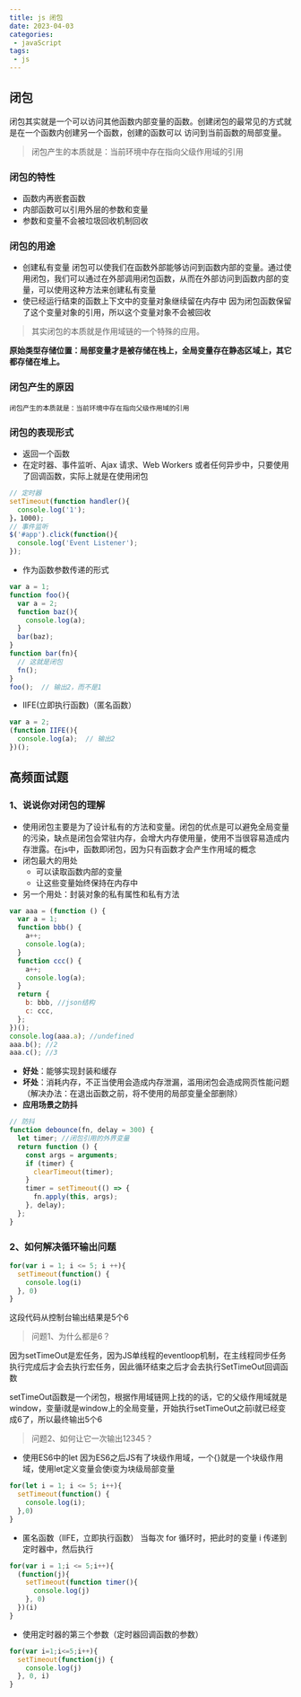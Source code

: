 ```yaml
---
title: js 闭包
date: 2023-04-03
categories:
 - javaScript
tags:
 - js
---
```


## 闭包

闭包其实就是一个可以访问其他函数内部变量的函数。创建闭包的最常见的方式就是在一个函数内创建另一个函数，创建的函数可以 访问到当前函数的局部变量。
> 闭包产生的本质就是：当前环境中存在指向父级作用域的引用
### 闭包的特性
* 函数内再嵌套函数
* 内部函数可以引用外层的参数和变量
* 参数和变量不会被垃圾回收机制回收
### 闭包的用途
* 创建私有变量
    闭包可以使我们在函数外部能够访问到函数内部的变量。通过使用闭包，我们可以通过在外部调用闭包函数，从而在外部访问到函数内部的变量，可以使用这种方法来创建私有变量
* 使已经运行结束的函数上下文中的变量对象继续留在内存中
    因为闭包函数保留了这个变量对象的引用，所以这个变量对象不会被回收
> 其实闭包的本质就是作用域链的一个特殊的应用。

**原始类型存储位置：局部变量才是被存储在栈上，全局变量存在静态区域上，其它都存储在堆上。**

### 闭包产生的原因
`闭包产生的本质就是：当前环境中存在指向父级作用域的引用`
### 闭包的表现形式
* 返回一个函数
* 在定时器、事件监听、Ajax 请求、Web Workers 或者任何异步中，只要使用了回调函数，实际上就是在使用闭包
``` javaScript
// 定时器
setTimeout(function handler(){
  console.log('1');
}，1000);
// 事件监听
$('#app').click(function(){
  console.log('Event Listener');
});
```
* 作为函数参数传递的形式
``` javaScript
var a = 1;
function foo(){
  var a = 2;
  function baz(){
    console.log(a);
  }
  bar(baz);
}
function bar(fn){
  // 这就是闭包
  fn();
}
foo();  // 输出2，而不是1
```
* IIFE(立即执行函数)（匿名函数）
``` javaScript
var a = 2;
(function IIFE(){
  console.log(a);  // 输出2
})();
```

## 高频面试题
### 1、说说你对闭包的理解
* 使用闭包主要是为了设计私有的方法和变量。闭包的优点是可以避免全局变量的污染，缺点是闭包会常驻内存，会增大内存使用量，使用不当很容易造成内存泄露。在js中，函数即闭包，因为只有函数才会产生作用域的概念
* 闭包最大的用处
    * 可以读取函数内部的变量
    * 让这些变量始终保持在内存中
* 另一个用处：封装对象的私有属性和私有方法
```javaScript
var aaa = (function () {
  var a = 1;
  function bbb() {
    a++;
    console.log(a);
  }
  function ccc() {
    a++;
    console.log(a);
  }
  return {
    b: bbb, //json结构
    c: ccc,
  };
})();
console.log(aaa.a); //undefined
aaa.b(); //2
aaa.c(); //3
```
* **好处**：能够实现封装和缓存
* **坏处**：消耗内存，不正当使用会造成内存泄漏，滥用闭包会造成网页性能问题（解决办法：在退出函数之前，将不使用的局部变量全部删除）
* **应用场景之防抖**
```javaScript
// 防抖
function debounce(fn, delay = 300) {
  let timer; //闭包引用的外界变量
  return function () {
    const args = arguments;
    if (timer) {
      clearTimeout(timer);
    }
    timer = setTimeout(() => {
      fn.apply(this, args);
    }, delay);
  };
}
```
### 2、如何解决循环输出问题
``` javaScript
for(var i = 1; i <= 5; i ++){
  setTimeout(function() {
    console.log(i)
  }, 0)
}
```
这段代码从控制台输出结果是5个6

> 问题1、为什么都是6？

因为setTimeOut是宏任务，因为JS单线程的eventloop机制，在主线程同步任务执行完成后才会去执行宏任务，因此循环结束之后才会去执行SetTimeOut回调函数

setTimeOut函数是一个闭包，根据作用域链网上找的的话，它的父级作用域就是window，变量i就是window上的全局变量，开始执行setTimeOut之前i就已经变成6了，所以最终输出5个6

> 问题2、如何让它一次输出12345？

* 使用ES6中的let
    因为ES6之后JS有了块级作用域，一个{}就是一个块级作用域，使用let定义变量会使i变为块级局部变量
```javaScript
for(let i = 1; i <= 5; i++){
  setTimeout(function() {
    console.log(i);
  },0)
}
```
* 匿名函数（IIFE，立即执行函数）
    当每次 for 循环时，把此时的变量 i 传递到定时器中，然后执行
```javaScript
for(var i = 1;i <= 5;i++){
  (function(j){
    setTimeout(function timer(){
      console.log(j)
    }, 0)
  })(i)
}
```
* 使用定时器的第三个参数（定时器回调函数的参数）
```javaScript
for(var i=1;i<=5;i++){
  setTimeout(function(j) {
    console.log(j)
  }, 0, i)
}
```